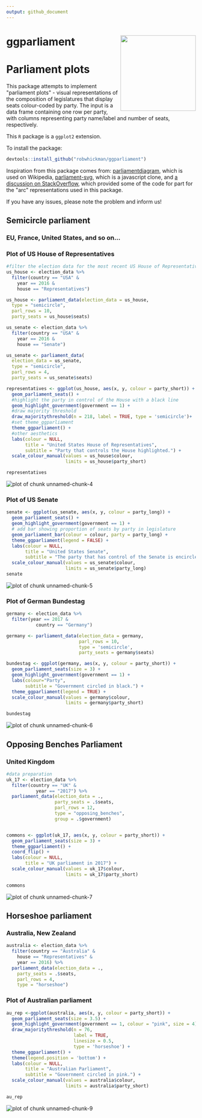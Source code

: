 ```yaml
---
output: github_document
---
```


<!-- README.md is generated from README.Rmd. Please edit that file -->




# ggparliament <img src = "figure/HexSticker.png" align = "right" width = "200"/>

# Parliament plots


This package attempts to implement "parliament plots" - visual representations of the composition of legislatures that display seats colour-coded by party. The input is a data frame containing one row per party, with columns representing party name/label and number of seats, respectively.

This `R` package is a `ggplot2` extension.

To install the package:

```r
devtools::install_github("robwhickman/ggparliament")
```

Inspiration from this package comes from: [parliamentdiagram](https://github.com/slashme/parliamentdiagram), which
is used on Wikipedia, [parliament-svg](https://github.com/juliuste/parliament-svg), which is a javascript clone, and [a discussion on StackOverflow](http://stackoverflow.com/questions/42729174/creating-a-half-donut-or-parliamentary-seating-chart), which provided some of the code for part for the "arc" representations used in this package.


If you have any issues, please note the problem and inform us!

## Semicircle parliament

### EU, France, United States, and so on...


### Plot of US House of Representatives



```r
#filter the election data for the most recent US House of Representatives
us_house <- election_data %>%
  filter(country == "USA" &
    year == 2016 &
    house == "Representatives")

us_house <- parliament_data(election_data = us_house,
  type = "semicircle",
  parl_rows = 10,
  party_seats = us_house$seats)

us_senate <- election_data %>%
  filter(country == "USA" &
    year == 2016 &
    house == "Senate")

us_senate <- parliament_data(
  election_data = us_senate,
  type = "semicircle",
  parl_rows = 4,
  party_seats = us_senate$seats)
```


```r
representatives <- ggplot(us_house, aes(x, y, colour = party_short)) +
  geom_parliament_seats() + 
  #highlight the party in control of the House with a black line
  geom_highlight_government(government == 1) +
  #draw majority threshold
  draw_majoritythreshold(n = 218, label = TRUE, type = 'semicircle')+
  #set theme_ggparliament
  theme_ggparliament() +
  #other aesthetics
  labs(colour = NULL, 
       title = "United States House of Representatives",
       subtitle = "Party that controls the House highlighted.") +
  scale_colour_manual(values = us_house$colour, 
                      limits = us_house$party_short) 

representatives
```

![plot of chunk unnamed-chunk-4](figure/unnamed-chunk-4-1.png)

### Plot of US Senate


```r
senate <- ggplot(us_senate, aes(x, y, colour = party_long)) +
  geom_parliament_seats() + 
  geom_highlight_government(government == 1) +
  # add bar showing proportion of seats by party in legislature
  geom_parliament_bar(colour = colour, party = party_long) + 
  theme_ggparliament(legend = FALSE) +
  labs(colour = NULL, 
       title = "United States Senate",
       subtitle = "The party that has control of the Senate is encircled in black.") +
  scale_colour_manual(values = us_senate$colour,
                      limits = us_senate$party_long)
senate 
```

![plot of chunk unnamed-chunk-5](figure/unnamed-chunk-5-1.png)


### Plot of German Bundestag


```r
germany <- election_data %>%
  filter(year == 2017 & 
           country == "Germany") 

germany <- parliament_data(election_data = germany, 
                           parl_rows = 10,
                           type = 'semicircle',
                           party_seats = germany$seats)

bundestag <- ggplot(germany, aes(x, y, colour = party_short)) +
  geom_parliament_seats(size = 3) +
  geom_highlight_government(government == 1) + 
  labs(colour="Party",
       subtitle = "Government circled in black.") +  
  theme_ggparliament(legend = TRUE) +
  scale_colour_manual(values = germany$colour, 
                      limits = germany$party_short) 

bundestag
```

![plot of chunk unnamed-chunk-6](figure/unnamed-chunk-6-1.png)

## Opposing Benches Parliament

### United Kingdom


```r
#data preparation
uk_17 <- election_data %>% 
  filter(country == "UK" & 
           year == "2017") %>% 
  parliament_data(election_data = .,
                  party_seats = .$seats,
                  parl_rows = 12,
                  type = "opposing_benches",
                  group = .$government)


commons <- ggplot(uk_17, aes(x, y, colour = party_short)) +
  geom_parliament_seats(size = 3) + 
  theme_ggparliament() + 
  coord_flip() + 
  labs(colour = NULL, 
       title = "UK parliament in 2017") +
  scale_colour_manual(values = uk_17$colour, 
                      limits = uk_17$party_short)

commons
```

![plot of chunk unnamed-chunk-7](figure/unnamed-chunk-7-1.png)



## Horseshoe parliament

### Australia, New Zealand


```r
australia <- election_data %>%
  filter(country == "Australia" &
    house == "Representatives" &
    year == 2016) %>% 
  parliament_data(election_data = .,
    party_seats = .$seats,
    parl_rows = 4,
    type = "horseshoe")
```

### Plot of Australian parliament


```r
au_rep <-ggplot(australia, aes(x, y, colour = party_short)) +
  geom_parliament_seats(size = 3.5) + 
  geom_highlight_government(government == 1, colour = "pink", size = 4) + 
  draw_majoritythreshold(n = 76, 
                         label = TRUE, 
                         linesize = 0.5,
                         type = 'horseshoe') + 
  theme_ggparliament() +
  theme(legend.position = 'bottom') + 
  labs(colour = NULL,
       title = "Australian Parliament",
       subtitle = "Government circled in pink.") +
  scale_colour_manual(values = australia$colour, 
                      limits = australia$party_short) 

au_rep
```

![plot of chunk unnamed-chunk-9](figure/unnamed-chunk-9-1.png)





